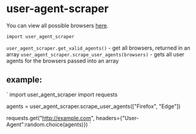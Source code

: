 # user-agent-scraper

You can view all possible browsers [here](http://www.useragentstring.com/pages/useragentstring.php).

`import user_agent_scraper`

`user_agent_scraper.get_valid_agents()` - get all browsers, returned in an array
`user_agent_scraper.scrape_user_agents(browsers)` - gets all user agents for the browsers passed into an array

## example:
`
import user_agent_scraper
import requests

agents = user_agent_scraper.scrape_user_agents(["Firefox", "Edge"])

requests.get("http://example.com", headers={"User-Agent":random.choice(agents)})
`
